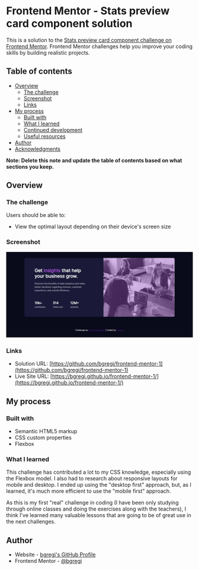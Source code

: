 # Frontend Mentor - Stats preview card component solution

This is a solution to the [Stats preview card component challenge on Frontend Mentor](https://www.frontendmentor.io/challenges/stats-preview-card-component-8JqbgoU62). Frontend Mentor challenges help you improve your coding skills by building realistic projects. 

## Table of contents

- [Overview](#overview)
  - [The challenge](#the-challenge)
  - [Screenshot](#screenshot)
  - [Links](#links)
- [My process](#my-process)
  - [Built with](#built-with)
  - [What I learned](#what-i-learned)
  - [Continued development](#continued-development)
  - [Useful resources](#useful-resources)
- [Author](#author)
- [Acknowledgments](#acknowledgments)

**Note: Delete this note and update the table of contents based on what sections you keep.**

## Overview

### The challenge

Users should be able to:

- View the optimal layout depending on their device's screen size

### Screenshot

![](./screenshot.png)

### Links

- Solution URL: [https://github.com/bgregi/frontend-mentor-1](https://github.com/bgregi/frontend-mentor-1)
- Live Site URL: [https://bgregi.github.io/frontend-mentor-1/](https://bgregi.github.io/frontend-mentor-1/)

## My process

### Built with

- Semantic HTML5 markup
- CSS custom properties
- Flexbox

### What I learned

This challenge has contributed a lot to my CSS knowledge, especially using the Flexbox model. I also had to research about responsive layouts for mobile and desktop. I ended up using the "desktop first" approach, but, as I learned, it's much more efficient to use the "mobile first" approach.

As this is my first "real" challenge in coding (I have been only studying through online classes and doing the exercises along with the teachers), I think I've learned many valuable lessons that are going to be of great use in the next challenges.

## Author

- Website - [bgregi's GitHub Profile](https://github.com/bgregi)
- Frontend Mentor - [@bgregi](https://www.frontendmentor.io/profile/bgregi)